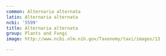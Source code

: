 ```yaml
---
common: Alternaria alternata
latin: Alternaria alternata
ncbi: '5599'
title: Alternaria alternata
group: Plants and Fungi
image: http://www.ncbi.nlm.nih.gov/Taxonomy/taxi/images/13

---
```

